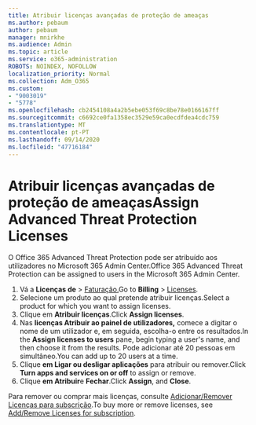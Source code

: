 ```yaml
---
title: Atribuir licenças avançadas de proteção de ameaças
ms.author: pebaum
author: pebaum
manager: mnirkhe
ms.audience: Admin
ms.topic: article
ms.service: o365-administration
ROBOTS: NOINDEX, NOFOLLOW
localization_priority: Normal
ms.collection: Adm_O365
ms.custom:
- "9003019"
- "5778"
ms.openlocfilehash: cb2454108a4a2b5ebe053f69c8be78e0166167ff
ms.sourcegitcommit: c6692ce0fa1358ec3529e59ca0ecdfdea4cdc759
ms.translationtype: MT
ms.contentlocale: pt-PT
ms.lasthandoff: 09/14/2020
ms.locfileid: "47716184"
---
```

# <a name="assign-advanced-threat-protection-licenses"></a><span data-ttu-id="61dde-102">Atribuir licenças avançadas de proteção de ameaças</span><span class="sxs-lookup"><span data-stu-id="61dde-102">Assign Advanced Threat Protection Licenses</span></span>

<span data-ttu-id="61dde-103">O Office 365 Advanced Threat Protection pode ser atribuído aos utilizadores no Microsoft 365 Admin Center.</span><span class="sxs-lookup"><span data-stu-id="61dde-103">Office 365 Advanced Threat Protection can be assigned to users in the Microsoft 365 Admin Center.</span></span>

1. <span data-ttu-id="61dde-104">Vá a **Licenças de**  >  [Faturação.](https://go.microsoft.com/fwlink/p/?linkid=842264)</span><span class="sxs-lookup"><span data-stu-id="61dde-104">Go to **Billing** > [Licenses](https://go.microsoft.com/fwlink/p/?linkid=842264).</span></span>
2. <span data-ttu-id="61dde-105">Selecione um produto ao qual pretende atribuir licenças.</span><span class="sxs-lookup"><span data-stu-id="61dde-105">Select a product for which you want to assign licenses.</span></span>
3. <span data-ttu-id="61dde-106">Clique em **Atribuir licenças**.</span><span class="sxs-lookup"><span data-stu-id="61dde-106">Click **Assign licenses**.</span></span>
4. <span data-ttu-id="61dde-107">Nas **licenças Atribuir ao painel de utilizadores,**  comece a digitar o nome de um utilizador e, em seguida, escolha-o entre os resultados.</span><span class="sxs-lookup"><span data-stu-id="61dde-107">In the **Assign licenses to users**  pane, begin typing a user's name, and then choose it from the results.</span></span> <span data-ttu-id="61dde-108">Pode adicionar até 20 pessoas em simultâneo.</span><span class="sxs-lookup"><span data-stu-id="61dde-108">You can add up to 20 users at a time.</span></span>
5. <span data-ttu-id="61dde-109">Clique **em Ligar ou desligar aplicações**  para atribuir ou remover.</span><span class="sxs-lookup"><span data-stu-id="61dde-109">Click **Turn apps and services on or off**  to assign or remove.</span></span>
6. <span data-ttu-id="61dde-110">Clique **em Atribuir**e  **Fechar**.</span><span class="sxs-lookup"><span data-stu-id="61dde-110">Click **Assign**, and  **Close**.</span></span>

<span data-ttu-id="61dde-111">Para remover ou comprar mais licenças, consulte [Adicionar/Remover Licenças para subscrição](https://docs.microsoft.com/microsoft-365/commerce/licenses/buy-licenses?view=o365-worldwide#add-or-remove-licenses-for-your-business-subscription).</span><span class="sxs-lookup"><span data-stu-id="61dde-111">To buy more or remove licenses, see [Add/Remove Licenses for subscription](https://docs.microsoft.com/microsoft-365/commerce/licenses/buy-licenses?view=o365-worldwide#add-or-remove-licenses-for-your-business-subscription).</span></span>